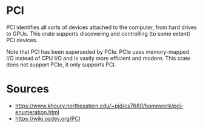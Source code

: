 # PCI

PCI identifies all sorts of devices attached to the computer, from hard drives to GPUs. This crate supports discovering and controlling (to some extent) PCI devices.

Note that PCI has been superseded by PCIe. PCIe uses memory-mapped I/O instead of CPU I/O and is vastly more efficient and modern. This crate does not support PCIe, it only supports PCI.

# Sources
- https://www.khoury.northeastern.edu/~pjd/cs7680/homework/pci-enumeration.html
- https://wiki.osdev.org/PCI
